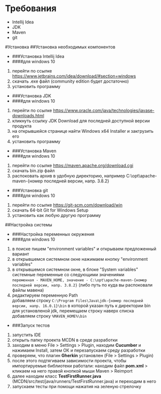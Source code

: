 # Требования
* Intellij Idea
* JDK
* Maven
* git

#Установка
##Установка необходимых компонентов
* ###Установка Intellij Idea
* ####для windows 10
1. перейти по ссылке https://www.jetbrains.com/idea/download/#section=windows
2. скачать .exe файл (community edition будет достаточно)
3. установить программу

* ###Установка JDK
* ####для windows 10
1. перейти по ссылке https://www.oracle.com/java/technologies/javase-downloads.html
2. кликнуть ссылку JDK Download для последней доступной версии продукта
3. на открывшейся странице найти Windows x64 Installer и закгрузить его
4. установить программу

* ###Установка Maven
* ####для windows 10
1. перейти по ссылке https://maven.apache.org/download.cgi
2. скачать bin.zip файл
3. распоковать архив в удобную директорию, например C:\opt\apache-maven-{номер последней версии, напр. 3.8.2}

* ###Установка git
* ####для windows 10
1. перейти по ссылке https://git-scm.com/download/win
2. скачать 64-bit Git for Windows Setup
3. установить как любую другую программу

##Настройка системы
* ###Настройка переменных окружения
* ####для windows 10
1. в поиске пишем "environment variables" и открываем предложенный вариант
2. в открывшемся системном окне нажимаем кнопку "environment variables"
3. в открывшемся системном окне, в блоке "System variables" системные переменные со следующими значениями  
   `переменная - MAVEN_HOME, значение - C:\opt\apache-maven-{номер последней версии, напр. 3.8.2}`  (либо путь по куда вы распоковали файлы мавена)
4. редактируем переменную Path  
   добавляем строку `C:\Program Files\Java\jdk-{номер последней версии, напр. 16.0.1}\bin` в которой указан путь к директории bin для установленой jdk, перемещаем строку наверх списка
   добавляем строку `%MAVEN_HOME%\bin`

* ###Запуск тестов
1. запустить IDE
2. открыть папку проекта MCDN в среде разработки
4. заходим в меню File > Settings > Plugin, находим **Cucumber** и нажимаем Install, затем ОК и перезапускаем среду разработки
5. проверяем, что плагин **Gherkin** установлен (File > Settings > Plugin)
6. после этого подтягиваем зависимости проекта, чтобы импортируемые библиотеки работали: находим файл **pom.xml** > кликаем на него правой кнопкой мыши Maven > Reimport
7. далее находим класс **TestFirstRunner.java** (MCDN/src/test/java/runners/TestFirstRunner.java) и переходим в него
8. запускаем тесты при помощи нажатия на зеленую стрелочку

